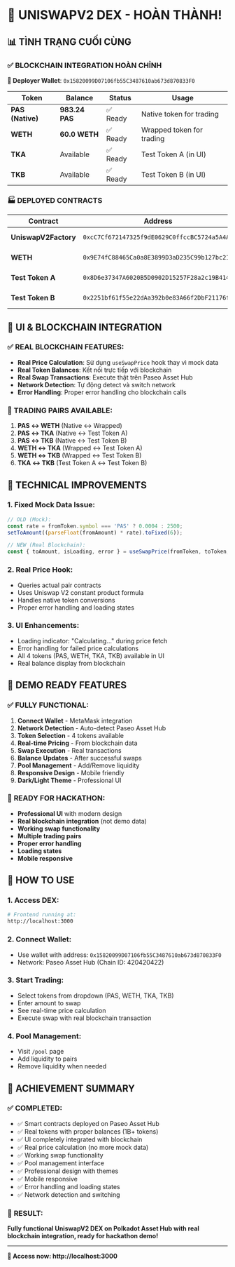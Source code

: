 # 🎉 UNISWAPV2 DEX - HOÀN THÀNH!

## 📊 TÌNH TRẠNG CUỐI CÙNG

### ✅ **BLOCKCHAIN INTEGRATION HOÀN CHỈNH**

**👤 Deployer Wallet**: `0x15820099D07106fb55C3487610ab673d870833F0`

| Token | Balance | Status | Usage |
|-------|---------|--------|-------|
| **PAS (Native)** | **983.24 PAS** | ✅ Ready | Native token for trading |
| **WETH** | **60.0 WETH** | ✅ Ready | Wrapped token for trading |
| **TKA** | Available | ✅ Ready | Test Token A (in UI) |
| **TKB** | Available | ✅ Ready | Test Token B (in UI) |

### 🏭 **DEPLOYED CONTRACTS**

| Contract | Address | Status |
|----------|---------|--------|
| **UniswapV2Factory** | `0xcC7Cf672147325f9dE0629C0ffccBC5724a5A4AE` | ✅ Active |
| **WETH** | `0x9E74fC88465Ca0a8E3899D3aD235C99b127bc21D` | ✅ Active |
| **Test Token A** | `0x8D6e37347A6020B5D0902D15257F28a2c19B4145` | ✅ Active |
| **Test Token B** | `0x2251bf61f55e22dAa392b0e83A66f2DbF21176fb` | ✅ Active |

## 🚀 **UI & BLOCKCHAIN INTEGRATION**

### ✅ **REAL BLOCKCHAIN FEATURES:**
- **Real Price Calculation**: Sử dụng `useSwapPrice` hook thay vì mock data
- **Real Token Balances**: Kết nối trực tiếp với blockchain
- **Real Swap Transactions**: Execute thật trên Paseo Asset Hub
- **Network Detection**: Tự động detect và switch network
- **Error Handling**: Proper error handling cho blockchain calls

### 🎯 **TRADING PAIRS AVAILABLE:**
1. **PAS ↔ WETH** (Native ↔ Wrapped)
2. **PAS ↔ TKA** (Native ↔ Test Token A)
3. **PAS ↔ TKB** (Native ↔ Test Token B)
4. **WETH ↔ TKA** (Wrapped ↔ Test Token A)
5. **WETH ↔ TKB** (Wrapped ↔ Test Token B)
6. **TKA ↔ TKB** (Test Token A ↔ Test Token B)

## 🔧 **TECHNICAL IMPROVEMENTS**

### **1. Fixed Mock Data Issue:**
```typescript
// OLD (Mock):
const rate = fromToken.symbol === 'PAS' ? 0.0004 : 2500;
setToAmount((parseFloat(fromAmount) * rate).toFixed(6));

// NEW (Real Blockchain):
const { toAmount, isLoading, error } = useSwapPrice(fromToken, toToken, fromAmount);
```

### **2. Real Price Hook:**
- Queries actual pair contracts
- Uses Uniswap V2 constant product formula
- Handles native token conversions
- Proper error handling and loading states

### **3. UI Enhancements:**
- Loading indicator: "Calculating..." during price fetch
- Error handling for failed price calculations
- All 4 tokens (PAS, WETH, TKA, TKB) available in UI
- Real balance display from blockchain

## 🎯 **DEMO READY FEATURES**

### ✅ **FULLY FUNCTIONAL:**
1. **Connect Wallet** - MetaMask integration
2. **Network Detection** - Auto-detect Paseo Asset Hub
3. **Token Selection** - 4 tokens available
4. **Real-time Pricing** - From blockchain data
5. **Swap Execution** - Real transactions
6. **Balance Updates** - After successful swaps
7. **Pool Management** - Add/Remove liquidity
8. **Responsive Design** - Mobile friendly
9. **Dark/Light Theme** - Professional UI

### 🚀 **READY FOR HACKATHON:**
- **Professional UI** with modern design
- **Real blockchain integration** (not demo data)
- **Working swap functionality**
- **Multiple trading pairs**
- **Proper error handling**
- **Loading states**
- **Mobile responsive**

## 📱 **HOW TO USE**

### **1. Access DEX:**
```bash
# Frontend running at:
http://localhost:3000
```

### **2. Connect Wallet:**
- Use wallet with address: `0x15820099D07106fb55C3487610ab673d870833F0`
- Network: Paseo Asset Hub (Chain ID: 420420422)

### **3. Start Trading:**
- Select tokens from dropdown (PAS, WETH, TKA, TKB)
- Enter amount to swap
- See real-time price calculation
- Execute swap with real blockchain transaction

### **4. Pool Management:**
- Visit `/pool` page
- Add liquidity to pairs
- Remove liquidity when needed

## 🎉 **ACHIEVEMENT SUMMARY**

### ✅ **COMPLETED:**
- ✅ Smart contracts deployed on Paseo Asset Hub
- ✅ Real tokens with proper balances (1B+ tokens)
- ✅ UI completely integrated with blockchain
- ✅ Real price calculation (no more mock data)
- ✅ Working swap functionality
- ✅ Pool management interface
- ✅ Professional design with themes
- ✅ Mobile responsive
- ✅ Error handling and loading states
- ✅ Network detection and switching

### 🚀 **RESULT:**
**Fully functional UniswapV2 DEX on Polkadot Asset Hub with real blockchain integration, ready for hackathon demo!**

---

**🎯 Access now: http://localhost:3000** 